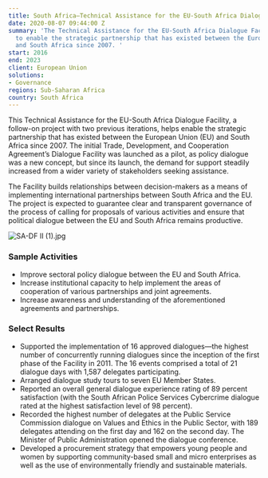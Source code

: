 ```yaml
---
title: South Africa—Technical Assistance for the EU-South Africa Dialogue Facility
date: 2020-08-07 09:44:00 Z
summary: 'The Technical Assistance for the EU-South Africa Dialogue Facility works
  to enable the strategic partnership that has existed between the European Union
  and South Africa since 2007. '
start: 2016
end: 2023
client: European Union
solutions:
- Governance
regions: Sub-Saharan Africa
country: South Africa
---
```


This Technical Assistance for the EU-South Africa Dialogue Facility, a follow-on project with two previous iterations, helps enable the strategic partnership that has existed between the European Union (EU) and South Africa since 2007. The initial Trade, Development, and Cooperation Agreement’s Dialogue Facility was launched as a pilot, as policy dialogue was a new concept, but since its launch, the demand for support steadily increased from a wider variety of stakeholders seeking assistance.

The Facility builds relationships between decision-makers as a means of implementing international partnerships between South Africa and the EU. The project is expected to guarantee clear and transparent governance of the process of calling for proposals of various activities and ensure that political dialogue between the EU and South Africa remains productive. 

![SA-DF II  (1).jpg](/uploads/SA-DF%20II%20%20(1).jpg)

### Sample Activities

* Improve sectoral policy dialogue between the EU and South Africa. 
* Increase institutional capacity to help implement the areas of cooperation of various partnerships and joint agreements.
* Increase awareness and understanding of the aforementioned agreements and partnerships. 

### Select Results

* Supported the implementation of 16 approved dialogues—the highest number of concurrently running dialogues since the inception of the first phase of the Facility in 2011. The 16 events comprised a total of 21 dialogue days with 1,587 delegates participating.
* Arranged dialogue study tours to seven EU Member States. 
* Reported an overall general dialogue experience rating of 89 percent satisfaction (with the South African Police Services Cybercrime dialogue rated at the highest satisfaction level of 98 percent). 
* Recorded the highest number of delegates at the Public Service Commission dialogue on Values and Ethics in the Public Sector, with 189 delegates attending on the first day and 162 on the second day. The Minister of Public Administration opened the dialogue conference. 
* Developed a procurement strategy that empowers young people and women by supporting community-based small and micro enterprises as well as the use of environmentally friendly and sustainable materials.